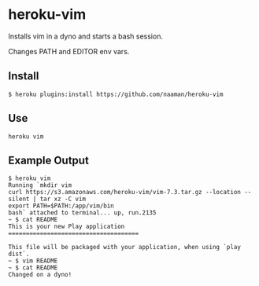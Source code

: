 heroku-vim
==========

Installs vim in a dyno and starts a bash session.

Changes PATH and EDITOR env vars.

## Install

```
$ heroku plugins:install https://github.com/naaman/heroku-vim
```

## Use

```
heroku vim
```

## Example Output
```
$ heroku vim
Running `mkdir vim
curl https://s3.amazonaws.com/heroku-vim/vim-7.3.tar.gz --location --silent | tar xz -C vim
export PATH=$PATH:/app/vim/bin
bash` attached to terminal... up, run.2135
~ $ cat README
This is your new Play application
=====================================

This file will be packaged with your application, when using `play dist`.
~ $ vim README
~ $ cat README
Changed on a dyno!
```
